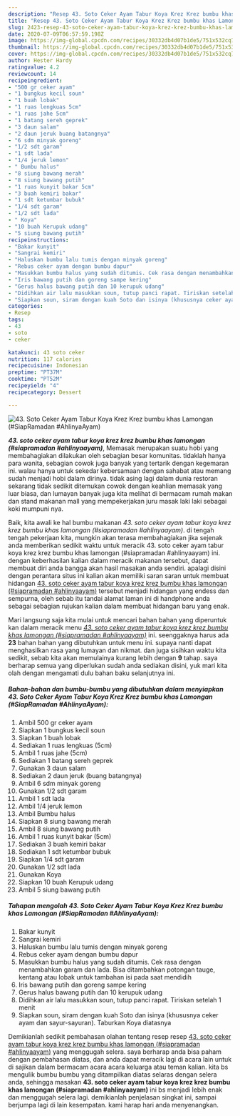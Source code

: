 ```yaml
---
description: "Resep 43. Soto Ceker Ayam Tabur Koya Krez Krez bumbu khas Lamongan (#SiapRamadan #AhlinyaAyam) Lezat"
title: "Resep 43. Soto Ceker Ayam Tabur Koya Krez Krez bumbu khas Lamongan (#SiapRamadan #AhlinyaAyam) Lezat"
slug: 2423-resep-43-soto-ceker-ayam-tabur-koya-krez-krez-bumbu-khas-lamongan-siapramadan-ahlinyaayam-lezat
date: 2020-07-09T06:57:59.198Z
image: https://img-global.cpcdn.com/recipes/30332db4d07b1de5/751x532cq70/43-soto-ceker-ayam-tabur-koya-krez-krez-bumbu-khas-lamongan-siapramadan-ahlinyaayam-foto-resep-utama.jpg
thumbnail: https://img-global.cpcdn.com/recipes/30332db4d07b1de5/751x532cq70/43-soto-ceker-ayam-tabur-koya-krez-krez-bumbu-khas-lamongan-siapramadan-ahlinyaayam-foto-resep-utama.jpg
cover: https://img-global.cpcdn.com/recipes/30332db4d07b1de5/751x532cq70/43-soto-ceker-ayam-tabur-koya-krez-krez-bumbu-khas-lamongan-siapramadan-ahlinyaayam-foto-resep-utama.jpg
author: Hester Hardy
ratingvalue: 4.2
reviewcount: 14
recipeingredient:
- "500 gr ceker ayam"
- "1 bungkus kecil soun"
- "1 buah lobak"
- "1 ruas lengkuas 5cm"
- "1 ruas jahe 5cm"
- "1 batang sereh geprek"
- "3 daun salam"
- "2 daun jeruk buang batangnya"
- "6 sdm minyak goreng"
- "1/2 sdt garam"
- "1 sdt lada"
- "1/4 jeruk lemon"
- " Bumbu halus"
- "8 siung bawang merah"
- "8 siung bawang putih"
- "1 ruas kunyit bakar 5cm"
- "3 buah kemiri bakar"
- "1 sdt ketumbar bubuk"
- "1/4 sdt garam"
- "1/2 sdt lada"
- " Koya"
- "10 buah Kerupuk udang"
- "5 siung bawang putih"
recipeinstructions:
- "Bakar kunyit"
- "Sangrai kemiri"
- "Haluskan bumbu lalu tumis dengan minyak goreng"
- "Rebus ceker ayam dengan bumbu dapur"
- "Masukkan bumbu halus yang sudah ditumis. Cek rasa dengan menambahkan garam dan lada. Bisa ditambahkan potongan tauge, kentang atau lobak untuk tambahan isi pada saat mendidih"
- "Iris bawang putih dan goreng sampe kering"
- "Gerus halus bawang putih dan 10 kerupuk udang"
- "Didihkan air lalu masukkan soun, tutup panci rapat. Tiriskan setelah 1 menit"
- "Siapkan soun, siram dengan kuah Soto dan isinya (khususnya ceker ayam dan sayur-sayuran). Taburkan Koya diatasnya"
categories:
- Resep
tags:
- 43
- soto
- ceker

katakunci: 43 soto ceker 
nutrition: 117 calories
recipecuisine: Indonesian
preptime: "PT37M"
cooktime: "PT52M"
recipeyield: "4"
recipecategory: Dessert

---
```



![43. Soto Ceker Ayam Tabur Koya Krez Krez bumbu khas Lamongan (#SiapRamadan #AhlinyaAyam)](https://img-global.cpcdn.com/recipes/30332db4d07b1de5/751x532cq70/43-soto-ceker-ayam-tabur-koya-krez-krez-bumbu-khas-lamongan-siapramadan-ahlinyaayam-foto-resep-utama.jpg)

<b><i>43. soto ceker ayam tabur koya krez krez bumbu khas lamongan (#siapramadan #ahlinyaayam)</i></b>, Memasak merupakan suatu hobi yang membahagiakan dilakukan oleh sebagian besar komunitas. tidaklah hanya para wanita, sebagian cowok juga banyak yang tertarik dengan kegemaran ini. walau hanya untuk sekedar kebersamaan dengan sahabat atau memang sudah menjadi hobi dalam dirinya. tidak asing lagi dalam dunia restoran sekarang tidak sedikit ditemukan cowok dengan keahlian memasak yang luar biasa, dan lumayan banyak juga kita melihat di bermacam rumah makan dan stand makanan mall yang mempekerjakan juru masak laki laki sebagai koki mumpuni nya.

Baik, kita awali ke hal bumbu makanan <i>43. soto ceker ayam tabur koya krez krez bumbu khas lamongan (#siapramadan #ahlinyaayam)</i>. di tengah tengah pekerjaan kita, mungkin akan terasa membahagiakan jika sejenak anda memberikan sedikit waktu untuk meracik 43. soto ceker ayam tabur koya krez krez bumbu khas lamongan (#siapramadan #ahlinyaayam) ini. dengan keberhasilan kalian dalam meracik makanan tersebut, dapat membuat diri anda bangga akan hasil masakan anda sendiri. apalagi disini dengan perantara situs ini kalian akan memiliki saran saran untuk membuat hidangan <u>43. soto ceker ayam tabur koya krez krez bumbu khas lamongan (#siapramadan #ahlinyaayam)</u> tersebut menjadi hidangan yang endess dan sempurna, oleh sebab itu tandai alamat laman ini di handphone anda sebagai sebagian rujukan kalian dalam membuat hidangan baru yang enak.




Mari langsung saja kita mulai untuk mencari bahan bahan yang diperuntuk kan dalam meracik menu <u><i>43. soto ceker ayam tabur koya krez krez bumbu khas lamongan (#siapramadan #ahlinyaayam)</i></u> ini. seenggaknya harus ada <b>23</b> bahan bahan yang dibutuhkan untuk menu ini. supaya nanti dapat menghasilkan rasa yang lumayan dan nikmat. dan juga sisihkan waktu kita sedikit, sebab kita akan memulainya kurang lebih dengan <b>9</b> tahap. saya berharap semua yang diperlukan sudah anda sediakan disini, yuk mari kita olah dengan mengamati dulu bahan baku selanjutnya ini.

<!--inarticleads1-->

##### Bahan-bahan dan bumbu-bumbu yang dibutuhkan dalam menyiapkan 43. Soto Ceker Ayam Tabur Koya Krez Krez bumbu khas Lamongan (#SiapRamadan #AhlinyaAyam):

1. Ambil 500 gr ceker ayam
1. Siapkan 1 bungkus kecil soun
1. Siapkan 1 buah lobak
1. Sediakan 1 ruas lengkuas (5cm)
1. Ambil 1 ruas jahe (5cm)
1. Sediakan 1 batang sereh geprek
1. Gunakan 3 daun salam
1. Sediakan 2 daun jeruk (buang batangnya)
1. Ambil 6 sdm minyak goreng
1. Gunakan 1/2 sdt garam
1. Ambil 1 sdt lada
1. Ambil 1/4 jeruk lemon
1. Ambil  Bumbu halus
1. Siapkan 8 siung bawang merah
1. Ambil 8 siung bawang putih
1. Ambil 1 ruas kunyit bakar (5cm)
1. Sediakan 3 buah kemiri bakar
1. Sediakan 1 sdt ketumbar bubuk
1. Siapkan 1/4 sdt garam
1. Gunakan 1/2 sdt lada
1. Gunakan  Koya
1. Siapkan 10 buah Kerupuk udang
1. Ambil 5 siung bawang putih




<!--inarticleads2-->

##### Tahapan mengolah 43. Soto Ceker Ayam Tabur Koya Krez Krez bumbu khas Lamongan (#SiapRamadan #AhlinyaAyam):

1. Bakar kunyit
1. Sangrai kemiri
1. Haluskan bumbu lalu tumis dengan minyak goreng
1. Rebus ceker ayam dengan bumbu dapur
1. Masukkan bumbu halus yang sudah ditumis. Cek rasa dengan menambahkan garam dan lada. Bisa ditambahkan potongan tauge, kentang atau lobak untuk tambahan isi pada saat mendidih
1. Iris bawang putih dan goreng sampe kering
1. Gerus halus bawang putih dan 10 kerupuk udang
1. Didihkan air lalu masukkan soun, tutup panci rapat. Tiriskan setelah 1 menit
1. Siapkan soun, siram dengan kuah Soto dan isinya (khususnya ceker ayam dan sayur-sayuran). Taburkan Koya diatasnya




Demikianlah sedikit pembahasan olahan tentang resep resep <u>43. soto ceker ayam tabur koya krez krez bumbu khas lamongan (#siapramadan #ahlinyaayam)</u> yang menggugah selera. saya berharap anda bisa paham dengan pembahasan diatas, dan anda dapat meracik lagi di acara lain untuk di sajikan dalam bermacam acara acara keluarga atau teman kalian. kita bs mengulik bumbu bumbu yang ditampilkan diatas selaras dengan selera anda, sehingga masakan <b>43. soto ceker ayam tabur koya krez krez bumbu khas lamongan (#siapramadan #ahlinyaayam)</b> ini bs menjadi lebih enak dan menggugah selera lagi. demikianlah penjelasan singkat ini, sampai berjumpa lagi di lain kesempatan. kami harap hari anda menyenangkan.
